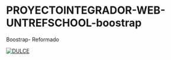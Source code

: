 # PROYECTOINTEGRADOR-WEB-UNTREFSCHOOL-boostrap
Boostrap- Reformado

[![DULCE](RAMONCITO "DULCE")](https://scontent.fnqn4-1.fna.fbcdn.net/v/t39.30808-6/363382241_6785554874869209_1211346395662950208_n.jpg?_nc_cat=109&cb=99be929b-3346023f&ccb=1-7&_nc_sid=09cbfe&_nc_eui2=AeEp0WBlatbuSt0wDVhzCkySuq0S1lcvRAi6rRLWVy9ECIb12qRsP6O3Es0NfYwZpQBFF9onz3DWcaJvmoRBrBO_&_nc_ohc=lyU897oq5KoAX_DN3Mc&_nc_ht=scontent.fnqn4-1.fna&oh=00_AfBPzlpmNwGW06qht5K6d03saXTLGz6pi3vBzJZgMeLAWg&oe=64CD64D3 "DULCE")
